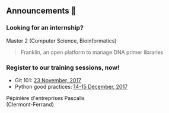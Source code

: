 ## Announcements 🚀


### Looking for an internship?

Master 2 (Computer Science, Bioinformatics)

> Franklin, an open platform to manage DNA primer libraries


### Register to our training sessions, now!

* Git 101: [23 November, 2017](https://www.eventbrite.fr/e/billets-git-101-38071411617?aff=erelpanelorg)
* Python good practices: [14-15 December, 2017](https://www.eventbrite.fr/e/billets-bonnes-pratiques-de-developpement-en-python-38071859958)

Pépinière d'entreprises Pascalis
<br/>
(Clermont-Ferrand)
